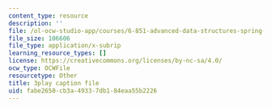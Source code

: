 ```yaml
---
content_type: resource
description: ''
file: /ol-ocw-studio-app/courses/6-851-advanced-data-structures-spring-2012/fabe2650cb3a49337db184eaa55b2226_3e1ZF1L1VhY.srt
file_size: 106606
file_type: application/x-subrip
learning_resource_types: []
license: https://creativecommons.org/licenses/by-nc-sa/4.0/
ocw_type: OCWFile
resourcetype: Other
title: 3play caption file
uid: fabe2650-cb3a-4933-7db1-84eaa55b2226
---
```

